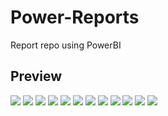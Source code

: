 # Power-Reports
 Report repo using PowerBI

## Preview

![](https://github.com/songlin81/Power-Reports/blob/master/output/break-even.png)
![](https://github.com/songlin81/Power-Reports/blob/master/output/correlation.png)
![](https://github.com/songlin81/Power-Reports/blob/master/output/RFM.png)
![](https://github.com/songlin81/Power-Reports/blob/master/output/employee_1.png)
![](https://github.com/songlin81/Power-Reports/blob/master/output/employee_2.png)
![](https://github.com/songlin81/Power-Reports/blob/master/output/income_1.png)
![](https://github.com/songlin81/Power-Reports/blob/master/output/income_2.png)
![](https://github.com/songlin81/Power-Reports/blob/master/output/organisation_1.png)
![](https://github.com/songlin81/Power-Reports/blob/master/output/organisation_2.png)
![](https://github.com/songlin81/Power-Reports/blob/master/output/inventory_1.png)
![](https://github.com/songlin81/Power-Reports/blob/master/output/inventory_2.png)
![](https://github.com/songlin81/Power-Reports/blob/master/output/inventory_3.png)